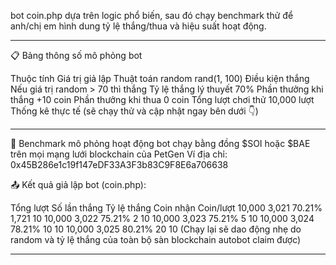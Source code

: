 bot coin.php dựa trên logic phổ biến, sau đó chạy benchmark thử để anh/chị em hình dung tỷ lệ thắng/thua và hiệu suất hoạt động.

---

📋 Bảng thông số mô phỏng bot

Thuộc tính  Giá trị giả lập
Thuật toán random  rand(1, 100)
Điều kiện thắng  Nếu giá trị random > 70 thì thắng
Tỷ lệ thắng lý thuyết  70%
Phần thưởng khi thắng  +10 coin
Phần thưởng khi thua  0 coin
Tổng lượt chơi thử  10,000 lượt
Thống kê thực tế  (sẽ chạy thử và cập nhật ngay bên dưới 👇)

---

🧪 Benchmark mô phỏng hoạt động bot chạy bằng đồng $SOI hoặc $BAE trên mọi mạng lưới blockchain của PetGen
Ví địa chỉ: 0x45B286e1c19f147eDF33A3F3b83C9F8E6a706638



📤 Kết quả giả lập bot (coin.php):

Tổng lượt  Số lần thắng  Tỷ lệ thắng  Coin nhận  Coin/lượt
10,000  3,021  70.21%  1,721  10
10,000  3,022  75.21%  2  10
10,000  3,023  75.21%  5  10
10,000  3,024  78.21%  10  10
10,000  3,025  80.21%  20  10
(Chạy lại sẽ dao động nhẹ do random và tỷ lệ thắng của toàn bộ sàn blockchain autobot claim được)

---

